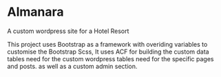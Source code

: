 # Almanara
A custom wordpress site for a Hotel Resort

This project uses Bootstrap as a framework with overiding variables to customise the Bootstrap Scss, It uses ACF for building the custom data tables need for the 
custom wordpress tables need for the specific pages and posts. as well as a custom admin section.
